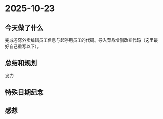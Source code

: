 # 2025-10-23

## 今天做了什么
完成苍穹外卖编辑员工信息与起停用员工的代码。导入菜品增删改查代码（这里最好自己重写以下）。

## 总结和规划
发力

## 特殊日期纪念

## 感想
